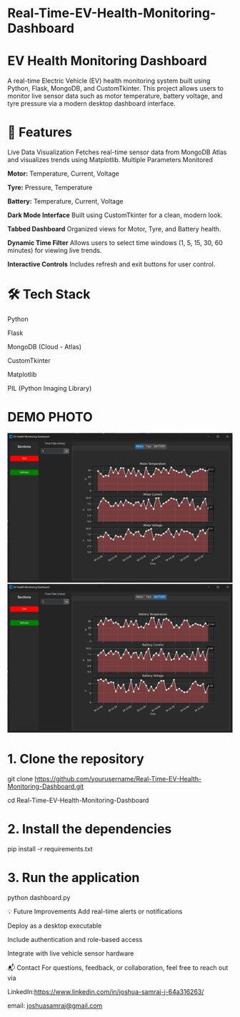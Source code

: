 # Real-Time-EV-Health-Monitoring-Dashboard

# EV Health Monitoring Dashboard
A real-time Electric Vehicle (EV) health monitoring system built using Python, Flask, MongoDB, and CustomTkinter. This project allows users to monitor live sensor data such as motor temperature, battery voltage, and tyre pressure via a modern desktop dashboard interface.

# **🔧 Features**

Live Data Visualization
Fetches real-time sensor data from MongoDB Atlas and visualizes trends using Matplotlib.
Multiple Parameters Monitored

**Motor:** Temperature, Current, Voltage

**Tyre:** Pressure, Temperature

**Battery:** Temperature, Current, Voltage

**Dark Mode Interface**
Built using CustomTkinter for a clean, modern look.

**Tabbed Dashboard**
Organized views for Motor, Tyre, and Battery health.

**Dynamic Time Filter**
Allows users to select time windows (1, 5, 15, 30, 60 minutes) for viewing live trends.

**Interactive Controls**
Includes refresh and exit buttons for user control.

# **🛠️ Tech Stack**
Python

Flask

MongoDB (Cloud - Atlas)

CustomTkinter

Matplotlib

PIL (Python Imaging Library)
# DEMO PHOTO
![Data Flow Diagram](demo_1.png)
![Data Flow Diagram](demo_2.png)



# 1. Clone the repository
git clone https://github.com/yourusername/Real-Time-EV-Health-Monitoring-Dashboard.git

cd Real-Time-EV-Health-Monitoring-Dashboard


# 2. Install the dependencies
pip install -r requirements.txt

# 3. Run the application
python dashboard.py

💡 Future Improvements
Add real-time alerts or notifications

Deploy as a desktop executable

Include authentication and role-based access

Integrate with live vehicle sensor hardware

📬 Contact
For questions, feedback, or collaboration, feel free to reach out via 

LinkedIn:https://www.linkedin.com/in/joshua-samraj-j-64a316263/

email: joshuasamraj@gmail.com
